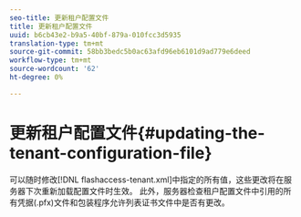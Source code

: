 ```yaml
---
seo-title: 更新租户配置文件
title: 更新租户配置文件
uuid: b6cb43e2-b9a5-40bf-879a-010fcc3d5935
translation-type: tm+mt
source-git-commit: 58bb3bedc5b0ac63afd96eb6101d9ad779e6deed
workflow-type: tm+mt
source-wordcount: '62'
ht-degree: 0%

---
```



# 更新租户配置文件{#updating-the-tenant-configuration-file}

可以随时修改[!DNL flashaccess-tenant.xml]中指定的所有值，这些更改将在服务器下次重新加载配置文件时生效。 此外，服务器检查租户配置文件中引用的所有凭据(.pfx)文件和包装程序允许列表证书文件中是否有更改。
